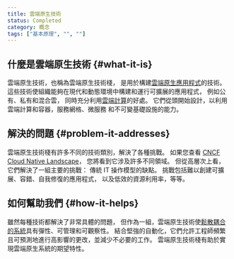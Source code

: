 ```yaml
---
title: 雲端原生技術
status: Completed
category: 概念
tags: ["基本原理", "", ""]
---
```


## 什麼是雲端原生技術 {#what-it-is}

雲端原生技術，也稱為雲端原生技術棧，
是用於構建[雲端原生應用程式](/zh-tw/cloud-native-apps/)的技術。
這些技術使組織能夠在現代和動態環境中構建和運行可擴展的應用程式，
例如公有、私有和混合雲，
同時充分利用[雲端計算](/zh-tw/cloud-computing/)的好處。
它們從頭開始設計，以利用雲端計算和容器，服務網格、微服務
和不可變基礎設施的能力。

## 解決的問題 {#problem-it-addresses}

雲端原生技術棧有許多不同的技術類別，解決了各種挑戰。
如果您查看 [CNCF Cloud Native Landscape](https://landscape.cncf.io/)，
您將看到它涉及許多不同領域。
但從高層次上看，它們解決了一組主要的挑戰：
傳統 IT 操作模型的缺點。
挑戰包括難以創建可擴展、容錯、自我修復的應用程式，
以及低效的資源利用率，等等。

## 如何幫助我們 {#how-it-helps}

雖然每種技術都解決了非常具體的問題，
但作為一組，雲端原生技術使[鬆散耦合的系統](/zh-tw/loosely-coupled-architecture/)具有彈性、可管理和可觀察性。
結合堅強的自動化，它們允許工程師頻繁且可預測地進行高影響的更改，並減少不必要的工作。
雲端原生技術棧有助於實現雲端原生系統的期望特性。
